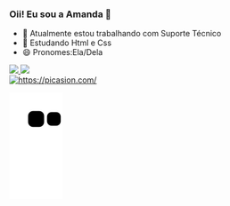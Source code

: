### Oii! Eu sou a Amanda   🌺
- 🔭 Atualmente estou trabalhando com  Suporte Técnico
- 🌱 Estudando Html e Css
- 😄 Pronomes:Ela/Dela
<div>
  <a href="https://beacons.al/amanda-prado">  
  <img height=“180em” src="https://github-readme-stats.vercel.app/api?username=amanda-prado&show_icons=true&theme=dracula&include_all_comits=true&count_private=true"/>
  <img height=“180em” src="https://github-readme-stats.vercel.app/api/top-langs/?username=amanda-prado&layout=compact&langs_count=16&theme=dracula"/>
</div>
  
<div>
  <a href="">
    <img src="https://media.discordapp.net/attachments/956024755599843338/956024859123650560/picasion.com_f0bb32843c683989d248db1d45c6a659.gif" width="300" height="300" border="0" alt="https://picasion.com/" /></a><br /><a href="https://picasion.com/">
  </div>

  <div>
 
 
![Snake animation](https://github.com/amanda-prado/amanda-prado/blob/output/github-contribution-grid-snake.svg)
 
</div>
